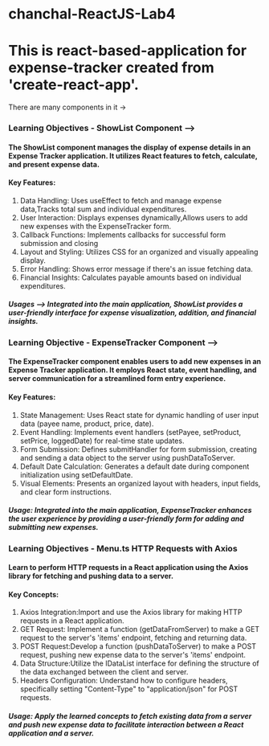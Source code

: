 # chanchal-ReactJS-Lab4
# This is react-based-application for expense-tracker created from 'create-react-app'.
There are many components in it -> 
### Learning Objectives - ShowList Component -->
#### The ShowList component manages the display of expense details in an Expense Tracker application. It utilizes React features to fetch, calculate, and present expense data.<br/>
#### Key Features: 
1. Data Handling: Uses useEffect to fetch and manage expense data,Tracks total sum and individual expenditures.
2. User Interaction: Displays expenses dynamically,Allows users to add new expenses with the ExpenseTracker form.
3. Callback Functions: Implements callbacks for successful form submission and closing
4. Layout and Styling: Utilizes CSS for an organized and visually appealing display.
5. Error Handling: Shows error message if there's an issue fetching data.
6. Financial Insights: Calculates payable amounts based on individual expenditures.
##### Usages --> Integrated into the main application, ShowList provides a user-friendly interface for expense visualization, addition, and financial insights.
### Learning Objective - ExpenseTracker Component -->
#### The ExpenseTracker component enables users to add new expenses in an Expense Tracker application. It employs React state, event handling, and server communication for a streamlined form entry experience.

#### Key Features:
1. State Management: Uses React state for dynamic handling of user input data (payee name, product, price, date).
2. Event Handling: Implements event handlers (setPayee, setProduct, setPrice, loggedDate) for real-time state updates.
3. Form Submission: Defines submitHandler for form submission, creating and sending a data object to the server using pushDataToServer.
4. Default Date Calculation: Generates a default date during component initialization using setDefaultDate.
5. Visual Elements: Presents an organized layout with headers, input fields, and clear form instructions.<br>
##### Usage: Integrated into the main application, ExpenseTracker enhances the user experience by providing a user-friendly form for adding and submitting new expenses.

### Learning Objectives - Menu.ts HTTP Requests with Axios
#### Learn to perform HTTP requests in a React application using the Axios library for fetching and pushing data to a server.
#### Key Concepts:
1. Axios Integration:Import and use the Axios library for making HTTP requests in a React application.
2. GET Request: Implement a function (getDataFromServer) to make a GET request to the server's 'items' endpoint, fetching and returning data.
3. POST Request:Develop a function (pushDataToServer) to make a POST request, pushing new expense data to the server's 'items' endpoint.
4. Data Structure:Utilize the IDataList interface for defining the structure of the data exchanged between the client and server.
5. Headers Configuration: Understand how to configure headers, specifically setting "Content-Type" to "application/json" for POST requests.
##### Usage: Apply the learned concepts to fetch existing data from a server and push new expense data to facilitate interaction between a React application and a server.
